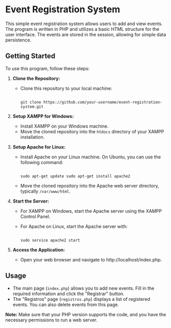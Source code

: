 # Event Registration System

This simple event registration system allows users to add and view events. The program is written in PHP and utilizes a basic HTML structure for the user interface. The events are stored in the session, allowing for simple data persistence.

## Getting Started

To use this program, follow these steps:

1. **Clone the Repository:**
    
    - Clone this repository to your local machine:
        
        ```
        
        git clone https://github.com/your-username/event-registration-system.git
        
2. **Setup XAMPP for Windows:**
    
    - Install XAMPP on your Windows machine.
    - Move the cloned repository into the `htdocs` directory of your XAMPP installation.
3. **Setup Apache for Linux:**
    
    - Install Apache on your Linux machine. On Ubuntu, you can use the following command:
        
        ```
        
        sudo apt-get update sudo apt-get install apache2
        
    - Move the cloned repository into the Apache web server directory, typically `/var/www/html`.
        
4. **Start the Server:**
    
    - For XAMPP on Windows, start the Apache server using the XAMPP Control Panel.
        
    - For Apache on Linux, start the Apache server with:
        
        ```
        
        sudo service apache2 start
        
5. **Access the Application:**
    
    - Open your web browser and navigate to http://localhost/index.php.

## Usage

- The main page (`index.php`) allows you to add new events. Fill in the required information and click the "Registrar" button.
- The "Registros" page (`registros.php`) displays a list of registered events. You can also delete events from this page.

**Note:** Make sure that your PHP version supports the code, and you have the necessary permissions to run a web server.
